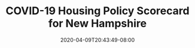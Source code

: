 ---
title: "COVID-19 Housing Policy Scorecard for New Hampshire"
date: 2020-04-09T20:43:49-08:00
layout: single
type: covid-policy-rankings
state_abbrev: nh # use state abbreviation.
state_title: New Hampshire
photoCredit:
hasSubnav: true
fbImage: /images/assets/covid-eviction-policies-social.jpg
twImage: /images/assets/covid-eviction-policies-social.jpg
socialDescription: COVID-19 Housing Policy Scorecard for New Hampshire
description: See how New Hampshire ranks in our nationwide scorecard of housing policies in response to COVID-19.
url: /covid-policy-scorecard/nh
aliases:
    - /covid-policy-scorecard/nh
    - /covid-policy-scorecard/new-hampshire
    - /es/covid-policy-scorecard/nh
    - /es/covid-policy-scorecard/new-hampshire
---